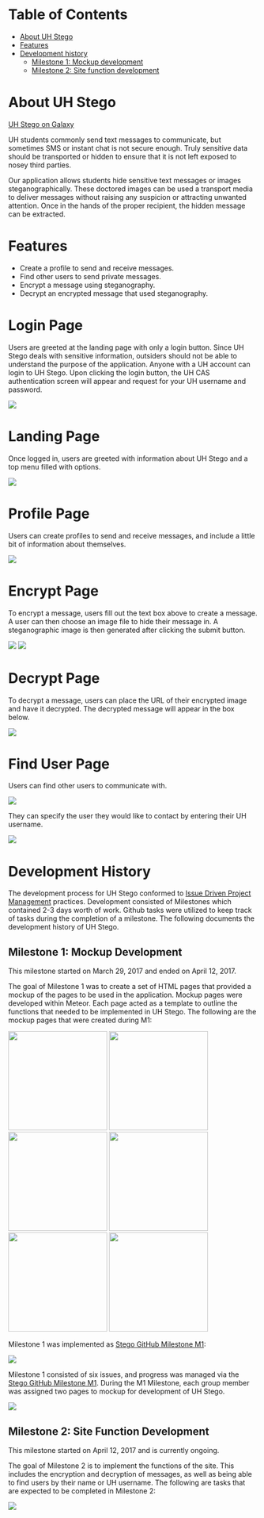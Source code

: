 # Table of Contents

* [About UH Stego](#about-uh-stego)
* [Features](#features)
* [Development history](#development-history)
  * [Milestone 1: Mockup development](#milestone-1-mockup-development)
  * [Milestone 2: Site function development](#milestone-2-site-function-development)

# About UH Stego 

[UH Stego on Galaxy](http://uhstego.meteorapp.com/)

UH students commonly send text messages to communicate, but sometimes SMS or instant chat is not secure enough. Truly sensitive data should be transported or hidden to ensure that it is not left exposed to nosey third parties.

Our application allows students hide sensitive text messages or images steganographically. These doctored images can be used a transport media to deliver messages without raising any suspicion or attracting unwanted attention. Once in the hands of the proper recipient, the hidden message can be extracted.

# Features
* Create a profile to send and receive messages.
* Find other users to send private messages.
* Encrypt a message using steganography.
* Decrypt an encrypted message that used steganography.

# Login Page

Users are greeted at the landing page with only a login button.  Since UH Stego deals with sensitive information, outsiders should not be able to understand the purpose of the application.  Anyone with a UH account can login to UH Stego.  Upon clicking the login button, the UH CAS authentication screen will appear and request for your UH username and password.

![](images/login.png)

# Landing Page

Once logged in, users are greeted with information about UH Stego and a top menu filled with options.

![](images/landing.png)

# Profile Page
Users can create profiles to send and receive messages, and include a little bit of information about themselves.

![](images/profile.png)

# Encrypt Page
To encrypt a message, users fill out the text box above to create a message.  A user can then choose an image file to hide their message in.  A steganographic image is then generated after clicking the submit button.

![](images/encrypt.png)
![](images/encrypt_choose.png)

# Decrypt Page
To decrypt a message, users can place the URL of their encrypted image and have it decrypted.  The decrypted message will appear in the box below.

![](images/decrypt.png)

# Find User Page
Users can find other users to communicate with.

![](images/finduser1.png)

They can specify the user they would like to contact by entering their UH username.

![](images/finduser2.png)

# Development History

The development process for UH Stego conformed to [Issue Driven Project Management](http://courses.ics.hawaii.edu/ics314s17/modules/project-management/) practices. Development consisted of Milestones which contained 2-3 days worth of work.  Github tasks were utilized to keep track of tasks during the completion of a milestone.  The following documents the development history of UH Stego.

## Milestone 1: Mockup Development

This milestone started on March 29, 2017 and ended on April 12, 2017.

The goal of Milestone 1 was to create a set of HTML pages that provided a mockup of the pages to be used in the application.  Mockup pages were developed within Meteor.  Each page acted as a template to outline the functions that needed to be implemented in UH Stego.  The following are the mockup pages that were created during M1:

<img width="200px" src="images/login.png"/>
<img width="200px" src="images/landing.png"/>
<img width="200px" src="images/profile.png"/>
<img width="200px" src="images/finduser1.png"/>
<img width="200px" src="images/encrypt.png"/>
<img width="200px" src="images/decrypt.png"/>

Milestone 1 was implemented as [Stego GitHub Milestone M1](https://github.com/scktech/Stego/projects/1):

![](images/m1_projects.png)

Milestone 1 consisted of six issues, and progress was managed via the [Stego GitHub Milestone M1](https://github.com/scktech/Stego/projects/1).  During the M1 Milestone, each group member was assigned two pages to mockup for development of UH Stego.

![](images/m1_issues.png)

## Milestone 2: Site Function Development

This milestone started on April 12, 2017 and is currently ongoing.

The goal of Milestone 2 is to implement the functions of the site.  This includes the encryption and decryption of messages, as well as being able to find users by their name or UH username.  The following are tasks that are expected to be completed in Milestone 2:

![](images/m2_projects.png)
